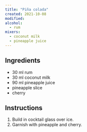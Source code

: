 ```yaml
---
title: "Piña colada"
created: 2021-10-08
modified:
alcohol:
  - rum
mixers:
  - coconut milk
  - pineapple juice
---
```


## Ingredients

- 30 ml rum
- 30 ml coconut milk
- 90 ml pineapple juice
- pineapple slice
- cherry

## Instructions

1. Build in cocktail glass over ice.
2. Garnish with pineapple and cherry.

